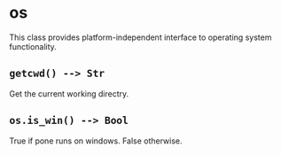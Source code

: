 # os

This class provides platform-independent interface to operating system functionality.

## `getcwd() --> Str`

Get the current working directry.

## `os.is_win() --> Bool`

True if pone runs on windows. False otherwise.

